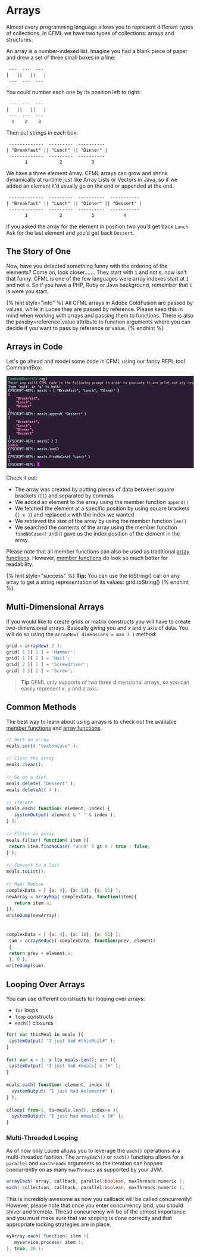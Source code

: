 # Arrays

Almost every programming language allows you to represent different types of collections. In CFML we have two types of collections: arrays and structures.

An array is a number-indexed list. Imagine you had a blank piece of paper and drew a set of three small boxes in a line:

```text
 ---  ---  ---
|   ||   ||   |
 ---  ---  ---
```

You could number each one by its position left to right:

```text
 ---  ---  ---
|   ||   ||   |
 ---  ---  ---
  1    2    3
```

Then put strings in each box:

```text
 -------------  ---------  ----------
| "Breakfast" || "Lunch" || "Dinner" |
 -------------  ---------  ----------
       1            2           3
```

We have a three element Array. CFML arrays can grow and shrink dynamically at runtime just like Array Lists or Vectors in Java, so if we added an element it’d usually go on the end or appended at the end.

```text
 -------------  ---------  ----------  -----------
| "Breakfast" || "Lunch" || "Dinner" || "Dessert" |
 -------------  ---------  ----------  -----------
       1            2           3           4
```

If you asked the array for the element in position two you’d get back `Lunch`. Ask for the last element and you’d get back `Dessert`.

## The Story of One

Now, have you detected something funny with the ordering of the elements? Come on, look closer....... They start with `1` and not `0`, now isn't that funny. CFML is one of the few languages were array indexes start at `1` and not `0`. So if you have a PHP, Ruby or Java background, remember that `1` is were you start.

{% hint style="info" %}
All CFML arrays in Adobe ColdFusion are passed by values, while in Lucee they are passed by reference. Please keep this in mind when working with arrays and passing them to functions. There is also the passby=reference\|value attribute to function arguments where you can decide if you want to pass by reference or value.
{% endhint %}

## Arrays in Code

Let's go ahead and model some code in CFML using our fancy REPL tool CommandBox:

![](../.gitbook/assets/arrays_in_code.png)

Check it out:

* The array was created by putting pieces of data between square brackets \(`[]`\) and separated by commas
* We added an element to the array using the member function `append()`
* We fetched the element at a specific position by using square brackets \(`[ x ]`\) and replaced `x` with the index we wanted
* We retrieved the size of the array by using the member function `len()`
* We searched the contents of the array using the member function `findNoCase()` and it gave us the index position of the element in the array.

Please note that all member functions can also be used as traditional [array functions](https://cfdocs.org/array-functions). However, [member functions](https://cfdocs.org/member) do look so much better for readability.

{% hint style="success" %}
**Tip:** You can use the toString\(\) call on any array to get a string representation of its values: grid.toString\(\)
{% endhint %}

## Multi-Dimensional Arrays

If you would like to create grids or matrix constructs you will have to create two-dimensional arrays. Basically giving you and x and y axis of data. You will do so using the `arrayNew( dimensions = max 3 )` method:

```javascript
grid = arrayNew( 2 );
grid[ 1 ][ 1 ] = 'Hammer';
grid[ 1 ][ 2 ] = 'Nail';
grid[ 2 ][ 1 ] = 'Screwdriver';
grid[ 1 ][ 2 ] = 'Screw';
```

> **Tip** CFML only supports of two three dimensional arrays, so you can easily represent x, y and z axis.

## Common Methods

The best way to learn about using arrays is to check out the available [member functions](https://cfdocs.org/member) and [array functions](https://cfdocs.org/array-functions).

```javascript
// Sort an array
meals.sort( "textnocase" );

// Clear the array
meals.clear();

// Go on a diet
meals.delete( "Dessert" );
meals.deleteAt( 4 );

// Iterate
meals.each( function( element, index) {
   systemOutput( element & " " & index );
} );

// Filter an array
meals.filter( function( item ){
 return item.findNoCase( "unch" ) gt 0 ? true : false;
} );

// Convert to a list
meals.toList();

// Map/ Reduce
complexData = [ {a: 4}, {a: 18}, {a: 51} ];
newArray = arrayMap( complexData, function(item){
   return item.a;
});
writeDump(newArray);


complexData = [ {a: 4}, {a: 18}, {a: 51} ]; 
 sum = arrayReduce( complexData, function(prev, element) 
 { 
 return prev + element.a; 
 }, 0 ); 
writeDump(sum);
```

## Looping Over Arrays

You can use different constructs for looping over arrays:

* `for` loops
* `loop` constructs
* `each()` closures

```javascript
for( var thisMeal in meals ){
 systemOutput( "I just had #thisMeal#" );
}

for( var x = 1; x lte meals.len(); x++ ){
 systemOutput( "I just had #meals[ x ]#" );
}

meals.each( function( element, index ){
  systemOutput( "I just had #element#" );
} );

cfloop( from=1, to=meals.len(), index=x ){
  systemOutput( "I just had #meals[ x ]#" );
}
```

### Multi-Threaded Looping

As of now only Lucee allows you to leverage the `each()` operations in a multi-threaded fashion.  The `arrayEach()` or `each()` functions allows for a `parallel` and `maxThreads` arguments so the iteration can happen concurrently on as many `maxThreads` as supported by your JVM.

```java
arrayEach( array, callback, parallel:boolean, maxThreads:numeric );
each( collection, callback, parallel:boolean, maxThreads:numeric );
```

This is incredibly awesome as now you callback will be called concurrently!  However, please note that once you enter concurrency land, you should shiver and tremble.  Thread concurrency will be of the utmost importance and you must make sure that var scoping is done correctly and that appropriate locking strategies are in place.

```java
myArray.each( function( item ){
   myservice.process( item );
}, true, 20 );
```

